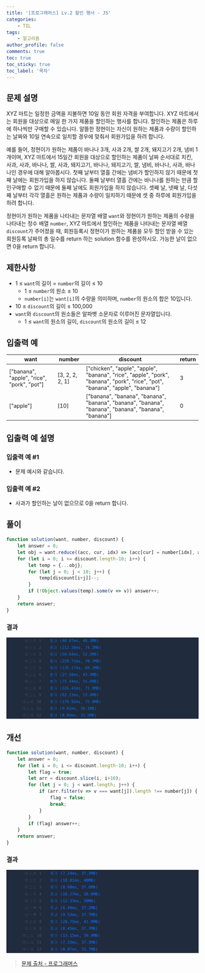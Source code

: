 ```yaml
---
title: '[프로그래머스] Lv.2 할인 행사 - JS'
categories:
    - TIL
tags:
    - 알고리즘
author_profile: false
comments: true
toc: true
toc_sticky: true
toc_label: '목차'
---
```


## 문제 설명
XYZ 마트는 일정한 금액을 지불하면 10일 동안 회원 자격을 부여합니다. XYZ 마트에서는 회원을 대상으로 매일 한 가지 제품을 할인하는 행사를 합니다. 할인하는 제품은 하루에 하나씩만 구매할 수 있습니다. 알뜰한 정현이는 자신이 원하는 제품과 수량이 할인하는 날짜와 10일 연속으로 일치할 경우에 맞춰서 회원가입을 하려 합니다.

예를 들어, 정현이가 원하는 제품이 바나나 3개, 사과 2개, 쌀 2개, 돼지고기 2개, 냄비 1개이며, XYZ 마트에서 15일간 회원을 대상으로 할인하는 제품이 날짜 순서대로 치킨, 사과, 사과, 바나나, 쌀, 사과, 돼지고기, 바나나, 돼지고기, 쌀, 냄비, 바나나, 사과, 바나나인 경우에 대해 알아봅시다. 첫째 날부터 열흘 간에는 냄비가 할인하지 않기 때문에 첫째 날에는 회원가입을 하지 않습니다. 둘째 날부터 열흘 간에는 바나나를 원하는 만큼 할인구매할 수 없기 때문에 둘째 날에도 회원가입을 하지 않습니다. 셋째 날, 넷째 날, 다섯째 날부터 각각 열흘은 원하는 제품과 수량이 일치하기 때문에 셋 중 하루에 회원가입을 하려 합니다.

정현이가 원하는 제품을 나타내는 문자열 배열 `want`와 정현이가 원하는 제품의 수량을 나타내는 정수 배열 `number`, XYZ 마트에서 할인하는 제품을 나타내는 문자열 배열 `discount`가 주어졌을 때, 회원등록시 정현이가 원하는 제품을 모두 할인 받을 수 있는 회원등록 날짜의 총 일수를 return 하는 solution 함수를 완성하시오. 가능한 날이 없으면 0을 return 합니다.

## 제한사항
* 1 ≤ `want`의 길이 = `number`의 길이 ≤ 10
  * 1 ≤ `number`의 원소 ≤ 10
  * `number[i]`는 `want[i]`의 수량을 의미하며, `number`의 원소의 합은 10입니다.
* 10 ≤ `discount`의 길이 ≤ 100,000
* `want`와 `discount`의 원소들은 알파벳 소문자로 이루어진 문자열입니다.
  * 1 ≤ `want`의 원소의 길이, `discount`의 원소의 길이 ≤ 12

## 입출력 예

| want                                       	| number          	| discount                                                                                                                       	| return 	|
|--------------------------------------------	|-----------------	|--------------------------------------------------------------------------------------------------------------------------------	|--------	|
| ["banana", "apple", "rice", "pork", "pot"] 	| [3, 2, 2, 2, 1] 	| ["chicken", "apple", "apple", "banana", "rice", "apple", "pork", "banana", "pork", "rice", "pot", "banana", "apple", "banana"] 	| 3      	|
| ["apple"]                                  	| [10]            	| ["banana", "banana", "banana", "banana", "banana", "banana", "banana", "banana", "banana", "banana"]                           	| 0      	|

## 입출력 예 설명
### 입출력 예 #1
* 문제 예시와 같습니다.

### 입출력 예 #2
* 사과가 할인하는 날이 없으므로 0을 return 합니다.

## 풀이
```javascript
function solution(want, number, discount) {
    let answer = 0;
    let obj = want.reduce((acc, cur, idx) => (acc[cur] = number[idx], acc), {});
    for (let i = 0; i <= discount.length-10; i++) {
        let temp = {...obj};
        for (let j = 0; j < 10; j++) {
            temp[discount[i+j]]--;
        }
        if (!Object.values(temp).some(v => v)) answer++;
    }
    return answer;
}
```

### 결과
![result1](/assets/images/2023/10/16/algorithm-97-result1.png)

## 개선
```javascript
function solution(want, number, discount) {
    let answer = 0;
    for (let i = 0; i <= discount.length-10; i++) {
        let flag = true;
        let arr = discount.slice(i, i+10);
        for (let j = 0; j < want.length; j++) {
            if (arr.filter(v => v === want[j]).length !== number[j]) {
                flag = false;
                break;
            }
        }
        if (flag) answer++;
    }
    return answer;
}
```

### 결과
![result2](/assets/images/2023/10/16/algorithm-97-result2.png)

>[문제 출처 - 프로그래머스](https://school.programmers.co.kr/learn/courses/30/lessons/131127)